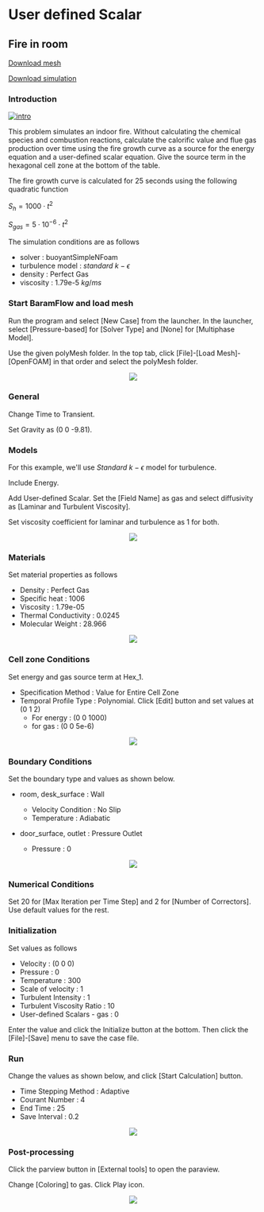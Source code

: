 # User defined Scalar

## Fire in room 

[Download mesh](https://drive.google.com/file/d/1ySpMPSdtioU4DSJrWAKJEsCT0wihKo44/view?usp=sharing)

[Download simulation](https://drive.google.com/file/d/1NH75is3AIN0Kl1nSYRWy58OgKT8UTRCJ/view?usp=sharing)

### Introduction 

[![intro](https://github.com/nextfoam/baram-pages/raw/main/screenshots/fireInRoom/intro.png)](https://github.com/nextfoam/baram-pages/raw/main/screenshots/fireInRoom/intro.png)

This problem simulates an indoor fire. Without calculating the chemical species and combustion reactions, calculate the calorific value and flue gas production over time using the fire growth curve as a source for the energy equation and a user-defined scalar equation. Give the source term in the hexagonal cell zone at the bottom of the table.

The fire growth curve is calculated for 25 seconds using the following quadratic function 

$S_h = 1000 \cdot t^2$

$S_{gas} = 5 \cdot 10^{-6} \cdot t^2$

The simulation conditions are as follows 

+ solver : buoyantSimpleNFoam
+ turbulence model : $standard$ $k-\epsilon$
+ density : Perfect Gas
+ viscosity : 1.79e-5 $kg/ms$

### Start BaramFlow and load mesh

Run the program and select [New Case] from the launcher. In the launcher, select [Pressure-based] for [Solver Type] and [None] for [Multiphase Model].

Use the given polyMesh folder. In the top tab, click [File]-[Load Mesh]-[OpenFOAM] in that order and select the polyMesh folder. 

<p style="text-align: center">
    <img src="https://github.com/nextfoam/baram-pages/raw/main/screenshots/fireInRoom/mesh.png"><br>
</p>

### General

Change Time to Transient.

Set Gravity as (0 0 -9.81).


### Models

For this example, we'll use $Standard$ $k-\epsilon$ model for turbulence.

Include Energy.

Add User-defined Scalar. Set the [Field Name] as gas and select diffusivity as [Laminar and Turbulent Viscosity].

Set viscosity coefficient for laminar and turbulence as 1 for both.

<p style="text-align: center">
    <img src="https://github.com/nextfoam/baram-pages/raw/main/screenshots/fireInRoom/uds.png"><br>
</p>

### Materials

Set material properties as follows 

+ Density : Perfect Gas
+ Specific heat : 1006
+ Viscosity : 1.79e-05
+ Thermal Conductivity : 0.0245
+ Molecular Weight : 28.966

<p style="text-align: center">
    <img src="https://github.com/nextfoam/baram-pages/raw/main/screenshots/train/mat.png"><br>
</p>

### Cell zone Conditions

Set energy and gas source term at Hex_1. 

+ Specification Method : Value for Entire Cell Zone
+ Temporal Profile Type : Polynomial. Click [Edit] button and set values at (0 1 2)
    + For energy : (0 0 1000)
    + for gas : (0 0 5e-6)

<p style="text-align: center">
    <img src="https://github.com/nextfoam/baram-pages/raw/main/screenshots/fireInRoom/cellZone.png"><br>
</p>

### Boundary Conditions

Set the boundary type and values as shown below.

+ room, desk_surface : Wall
    + Velocity Condition : No Slip
    + Temperature : Adiabatic

+ door_surface, outlet : Pressure Outlet
    + Pressure  : 0

<p style="text-align: center">
    <img src="https://github.com/nextfoam/baram-pages/raw/main/screenshots/train/outletbc.png">
</p>

### Numerical Conditions

Set 20 for [Max Iteration per Time Step] and 2 for [Number of Correctors]. Use default values for the rest.

### Initialization

Set values as follows

+ Velocity : (0 0 0)
+ Pressure : 0
+ Temperature : 300
+ Scale of velocity : 1 
+ Turbulent Intensity : 1
+ Turbulent Viscosity Ratio : 10
+ User-defined Scalars - gas : 0

Enter the value and click the Initialize button at the bottom. Then click the [File]-[Save] menu to save the case file.

### Run

Change the values as shown below, and click [Start Calculation] button.

+ Time Stepping Method : Adaptive
+ Courant Number : 4
+ End Time : 25
+ Save Interval : 0.2

<p style="text-align: center">
    <img src="https://github.com/nextfoam/baram-pages/raw/main/screenshots/fireInRoom/run.png"><br>
</p>


### Post-processing

Click the parview button in [External tools] to open the paraview.

Change [Coloring] to gas. Click Play icon.

<p style="text-align: center">
    <img src="https://github.com/nextfoam/baram-pages/raw/main/screenshots/fireInRoom/contour.png"><br>
</p>

